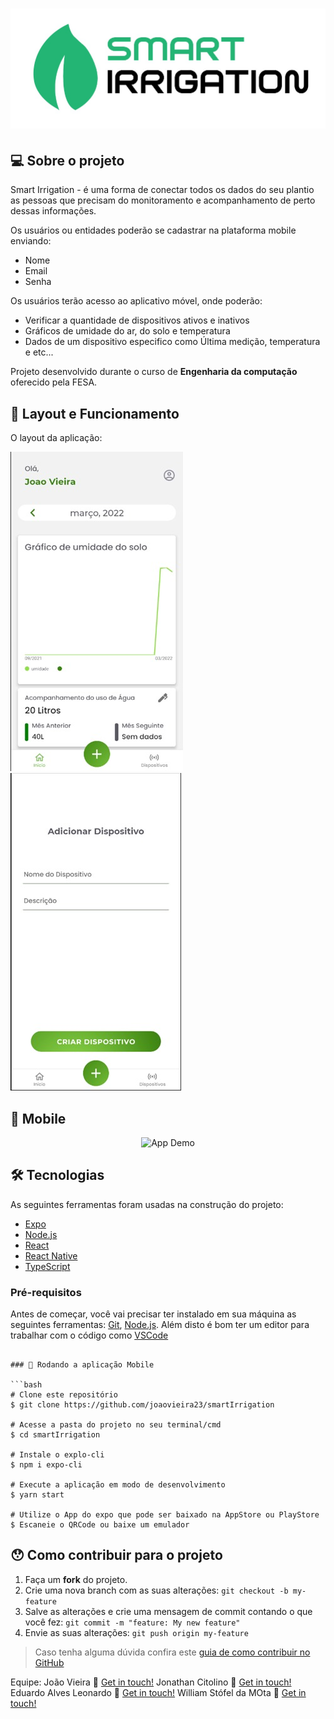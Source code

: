 <h1 align="center">
    <img alt="NextLevelWeek" title="#NextLevelWeek" src="https://github.com/joaovieira23/smartIrrigation/blob/master/capa.jpeg" />
</h1>

## 💻 Sobre o projeto

Smart Irrigation - é uma forma de conectar todos os dados do seu plantio as pessoas que precisam do monitoramento e acompanhamento de perto dessas informações.

Os usuários ou entidades poderão se cadastrar na plataforma mobile enviando:
- Nome
- Email
- Senha

Os usuários terão acesso ao aplicativo móvel, onde poderão:
- Verificar a quantidade de dispositivos ativos e inativos
- Gráficos de umidade do ar, do solo e temperatura
- Dados de um dispositivo especifico como Última medição, temperatura e etc...

Projeto desenvolvido durante o curso de **Engenharia da computação** oferecido pela FESA.

## 🎨 Layout e Funcionamento

O layout da aplicação:

<img alt="Made by joao-vieira" src="https://github.com/joaovieira23/smartIrrigation/blob/master/print-1.jpeg">
<img alt="Made by joao-vieira" src="https://github.com/joaovieira23/smartIrrigation/blob/master/print-2.jpeg">

## 🔋 Mobile

<p align="center">
  <img alt="App Demo" src="https://github.com/joaovieira23/smartIrrigation/blob/master/video-demonstrativo.gif">
</p>

## 🛠 Tecnologias

As seguintes ferramentas foram usadas na construção do projeto:

- [Expo][expo]
- [Node.js][nodejs]
- [React][reactjs]
- [React Native][rn]
- [TypeScript][typescript]

### Pré-requisitos

Antes de começar, você vai precisar ter instalado em sua máquina as seguintes ferramentas:
[Git](https://git-scm.com), [Node.js][nodejs]. 
Além disto é bom ter um editor para trabalhar com o código como [VSCode][vscode]

```

### 📱 Rodando a aplicação Mobile 

```bash
# Clone este repositório
$ git clone https://github.com/joaovieira23/smartIrrigation

# Acesse a pasta do projeto no seu terminal/cmd
$ cd smartIrrigation

# Instale o explo-cli
$ npm i expo-cli

# Execute a aplicação em modo de desenvolvimento
$ yarn start

# Utilize o App do expo que pode ser baixado na AppStore ou PlayStore
$ Escaneie o QRCode ou baixe um emulador
```

## 😯 Como contribuir para o projeto

1. Faça um **fork** do projeto.
2. Crie uma nova branch com as suas alterações: `git checkout -b my-feature`
3. Salve as alterações e crie uma mensagem de commit contando o que você fez: `git commit -m "feature: My new feature"`
4. Envie as suas alterações: `git push origin my-feature`
> Caso tenha alguma dúvida confira este [guia de como contribuir no GitHub](https://github.com/firstcontributions/first-contributions)

Equipe: João Vieira :wave: [Get in touch!](https://br.linkedin.com/in/jo%C3%A3o-victor-vieira-de-andrade-21ba98188)
Jonathan Citolino :wave: [Get in touch!](https://br.linkedin.com/in/jonathan-citolino-36bb46152)
Eduardo Alves Leonardo :wave: [Get in touch!](https://br.linkedin.com/in/eduardo-alves-leonardo)
William Stófel da MOta :wave: [Get in touch!](https://br.linkedin.com/in/william-st%C3%B3fel-a1b5ba19a)

[nodejs]: https://nodejs.org/
[typescript]: https://www.typescriptlang.org/
[expo]: https://expo.io/
[reactjs]: https://reactjs.org
[rn]: https://facebook.github.io/react-native/
[yarn]: https://yarnpkg.com/
[vscode]: https://code.visualstudio.com/
[rs]: https://rocketseat.com.br
